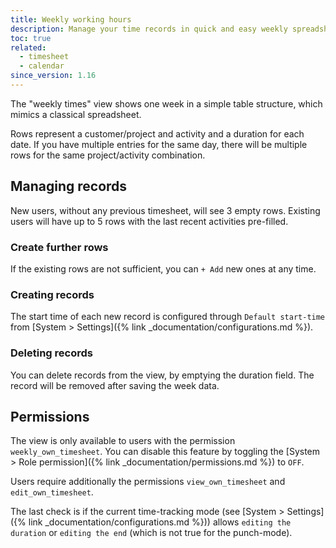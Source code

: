 ```yaml
---
title: Weekly working hours
description: Manage your time records in quick and easy weekly spreadsheet-like view.
toc: true
related:
  - timesheet
  - calendar
since_version: 1.16
---
```


The "weekly times" view shows one week in a simple table structure, which mimics a classical spreadsheet.

Rows represent a customer/project and activity and a duration for each date.
If you have multiple entries for the same day, there will be multiple rows for the same project/activity combination.

## Managing records 

New users, without any previous timesheet, will see 3 empty rows. 
Existing users will have up to 5 rows with the last recent activities pre-filled.

### Create further rows

If the existing rows are not sufficient, you can `+ Add` new ones at any time.

### Creating records

The start time of each new record is configured through `Default start-time` from [System > Settings]({% link _documentation/configurations.md %}).

### Deleting records

You can delete records from the view, by emptying the duration field. The record will be removed after saving the week data.

## Permissions

The view is only available to users with the permission `weekly_own_timesheet`. 
You can disable this feature by toggling the [System > Role permission]({% link _documentation/permissions.md %}) to `OFF`.

Users require additionally the permissions `view_own_timesheet` and `edit_own_timesheet`.

The last check is if the current time-tracking mode (see [System > Settings]({% link _documentation/configurations.md %})) 
allows `editing the duration` or `editing the end` (which is not true for the punch-mode).

